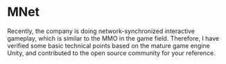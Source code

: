# MNet
Recently, the company is doing network-synchronized interactive gameplay, which is similar to the MMO in the game field. Therefore, I have verified some basic technical points based on the mature game engine Unity, and contributed to the open source community for your reference.
